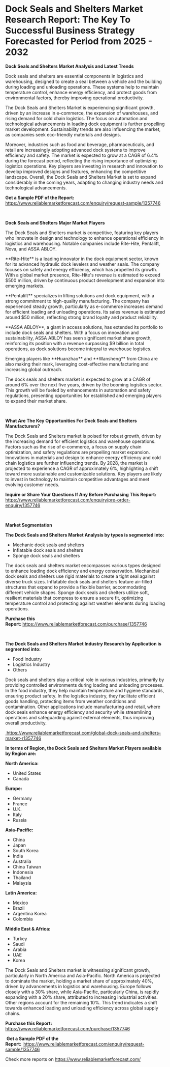 <p><h1>Dock Seals and Shelters Market Research Report: The Key To Successful Business Strategy Forecasted for Period from 2025 - 2032</h1></p><p><strong>Dock Seals and Shelters Market Analysis and Latest Trends</strong></p>
<p><p>Dock seals and shelters are essential components in logistics and warehousing, designed to create a seal between a vehicle and the building during loading and unloading operations. These systems help to maintain temperature control, enhance energy efficiency, and protect goods from environmental factors, thereby improving operational productivity.</p><p>The Dock Seals and Shelters Market is experiencing significant growth, driven by an increase in e-commerce, the expansion of warehouses, and rising demand for cold chain logistics. The focus on automation and technological advancements in loading dock equipment is further propelling market development. Sustainability trends are also influencing the market, as companies seek eco-friendly materials and designs.</p><p>Moreover, industries such as food and beverage, pharmaceuticals, and retail are increasingly adopting advanced dock systems to improve efficiency and safety. The market is expected to grow at a CAGR of 6.4% during the forecast period, reflecting the rising importance of optimizing logistics operations. Key players are investing in research and innovation to develop improved designs and features, enhancing the competitive landscape. Overall, the Dock Seals and Shelters Market is set to expand considerably in the coming years, adapting to changing industry needs and technological advancements.</p></p>
<p><strong>Get a Sample PDF of the Report:&nbsp;</strong> <a href="https://www.reliablemarketforecast.com/enquiry/request-sample/1357746?utm_campaign=2603&utm_medium=2&utm_source=Github&utm_content=ia&utm_term=08042025&utm_id=dock-seals-and-shelters">https://www.reliablemarketforecast.com/enquiry/request-sample/1357746</a></p>
<p>&nbsp;</p>
<p><strong>Dock Seals and Shelters Major Market Players</strong></p>
<p><p>The Dock Seals and Shelters market is competitive, featuring key players who innovate in design and technology to enhance operational efficiency in logistics and warehousing. Notable companies include Rite-Hite, Pentalift, Nova, and ASSA ABLOY.</p><p>**Rite-Hite** is a leading innovator in the dock equipment sector, known for its advanced hydraulic dock levelers and weather seals. The company focuses on safety and energy efficiency, which has propelled its growth. With a global market presence, Rite-Hite's revenue is estimated to exceed $500 million, driven by continuous product development and expansion into emerging markets.</p><p>**Pentalift** specializes in lifting solutions and dock equipment, with a strong commitment to high-quality manufacturing. The company has experienced steady growth, particularly as e-commerce increases demand for efficient loading and unloading operations. Its sales revenue is estimated around $50 million, reflecting strong brand loyalty and product reliability.</p><p>**ASSA ABLOY**, a giant in access solutions, has extended its portfolio to include dock seals and shelters. With a focus on innovation and sustainability, ASSA ABLOY has seen significant market share growth, reinforcing its position with a revenue surpassing $9 billion in total operations, as dock solutions become integral to warehouse logistics.</p><p>Emerging players like **Huanzhao** and **Wansheng** from China are also making their mark, leveraging cost-effective manufacturing and increasing global outreach.</p><p>The dock seals and shelters market is expected to grow at a CAGR of around 6% over the next five years, driven by the booming logistics sector. This growth will be fueled by enhancements in automation and safety regulations, presenting opportunities for established and emerging players to expand their market share.</p></p>
<p>&nbsp;</p>
<p><strong>What Are The Key Opportunities For Dock Seals and Shelters Manufacturers?</strong></p>
<p><p>The Dock Seals and Shelters market is poised for robust growth, driven by the increasing demand for efficient logistics and warehouse operations. Factors such as the rise of e-commerce, a focus on supply chain optimization, and safety regulations are propelling market expansion. Innovations in materials and design to enhance energy efficiency and cold chain logistics are further influencing trends. By 2028, the market is projected to experience a CAGR of approximately 6%, highlighting a shift toward more sustainable and customizable solutions. Key players are likely to invest in technology to maintain competitive advantages and meet evolving customer needs.</p></p>
<p><strong>Inquire or Share Your Questions If Any Before Purchasing This Report:</strong> <a href="https://www.reliablemarketforecast.com/enquiry/pre-order-enquiry/1357746?utm_campaign=2603&utm_medium=2&utm_source=Github&utm_content=ia&utm_term=08042025&utm_id=dock-seals-and-shelters">https://www.reliablemarketforecast.com/enquiry/pre-order-enquiry/1357746</a></p>
<p>&nbsp;</p>
<p><strong>Market Segmentation</strong></p>
<p><strong>The Dock Seals and Shelters Market Analysis by types is segmented into:</strong></p>
<p><ul><li>Mechanic dock seals and shelters</li><li>Inflatable dock seals and shelters</li><li>Sponge dock seals and shelters</li></ul></p>
<p><p>The dock seals and shelters market encompasses various types designed to enhance loading dock efficiency and energy conservation. Mechanical dock seals and shelters use rigid materials to create a tight seal against diverse truck sizes. Inflatable dock seals and shelters feature air-filled structures that expand to provide a flexible barrier, accommodating different vehicle shapes. Sponge dock seals and shelters utilize soft, resilient materials that compress to ensure a secure fit, optimizing temperature control and protecting against weather elements during loading operations.</p></p>
<p><strong>Purchase this Report:&nbsp;</strong><a href="https://www.reliablemarketforecast.com/purchase/1357746?utm_campaign=2603&utm_medium=2&utm_source=Github&utm_content=ia&utm_term=08042025&utm_id=dock-seals-and-shelters">https://www.reliablemarketforecast.com/purchase/1357746</a></p>
<p>&nbsp;</p>
<p><strong>The Dock Seals and Shelters Market Industry Research by Application is segmented into:</strong></p>
<p><ul><li>Food Industry</li><li>Logistics Industry</li><li>Others</li></ul></p>
<p><p>Dock seals and shelters play a critical role in various industries, primarily by providing controlled environments during loading and unloading processes. In the food industry, they help maintain temperature and hygiene standards, ensuring product safety. In the logistics industry, they facilitate efficient goods handling, protecting items from weather conditions and contamination. Other applications include manufacturing and retail, where dock seals enhance energy efficiency and security while streamlining operations and safeguarding against external elements, thus improving overall productivity.</p></p>
<p><a href="https://www.reliablemarketforecast.com/global-dock-seals-and-shelters-market-r1357746?utm_campaign=2603&utm_medium=2&utm_source=Github&utm_content=ia&utm_term=08042025&utm_id=dock-seals-and-shelters">&nbsp;https://www.reliablemarketforecast.com/global-dock-seals-and-shelters-market-r1357746</a></p>
<p><strong>In terms of Region, the Dock Seals and Shelters Market Players available by Region are:</strong></p>
<p>
    <p> <strong> North America: </strong>
        <ul>
            <li>United States</li>
            <li>Canada</li>
        </ul>
        </p> 
    <p> <strong> Europe: </strong>
        <ul>
            <li>Germany</li>
            <li>France</li>
            <li>U.K.</li>
            <li>Italy</li>
            <li>Russia</li>
        </ul>
        </p> 
    <p> <strong> Asia-Pacific: </strong>
        <ul>
            <li>China</li>
            <li>Japan</li>
            <li>South Korea</li>
            <li>India</li>
            <li>Australia</li>
            <li>China Taiwan</li>
            <li>Indonesia</li>
            <li>Thailand</li>
            <li>Malaysia</li>
        </ul>
        </p> 
    <p> <strong> Latin America: </strong>
        <ul>
            <li>Mexico</li>
            <li>Brazil</li>
            <li>Argentina Korea</li>
            <li>Colombia</li>
        </ul>
        </p> 
    <p> <strong> Middle East & Africa: </strong>
        <ul>
            <li>Turkey</li>
            <li>Saudi</li>
            <li>Arabia</li>
            <li>UAE</li>
            <li>Korea</li>
        </ul>
    </p>
    </p>
<p><p>The Dock Seals and Shelters market is witnessing significant growth, particularly in North America and Asia-Pacific. North America is projected to dominate the market, holding a market share of approximately 40%, driven by advancements in logistics and warehousing. Europe follows closely with a 30% share, while Asia-Pacific, particularly China, is rapidly expanding with a 20% share, attributed to increasing industrial activities. Other regions account for the remaining 10%. This trend indicates a shift towards enhanced loading and unloading efficiency across global supply chains.</p></p>
<p><strong>Purchase this Report: </strong><a href="https://www.reliablemarketforecast.com/purchase/1357746?utm_campaign=2603&utm_medium=2&utm_source=Github&utm_content=ia&utm_term=08042025&utm_id=dock-seals-and-shelters">https://www.reliablemarketforecast.com/purchase/1357746</a></p>
<p>&nbsp;<strong>Get a Sample PDF of the Report:&nbsp;&nbsp;</strong><a href="https://www.reliablemarketforecast.com/enquiry/request-sample/1357746?utm_campaign=2603&utm_medium=2&utm_source=Github&utm_content=ia&utm_term=08042025&utm_id=dock-seals-and-shelters">https://www.reliablemarketforecast.com/enquiry/request-sample/1357746</a></p>
<p><strong></strong></p>
<p>Check more reports on <a href="https://www.reliablemarketforecast.com/?utm_campaign=2603&utm_medium=2&utm_source=Github&utm_content=ia&utm_term=08042025&utm_id=dock-seals-and-shelters">https://www.reliablemarketforecast.com/</a></p>